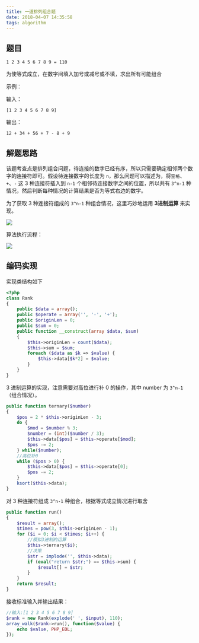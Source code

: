 ```yaml
---
title: 一道排列组合题
date: 2018-04-07 14:35:58
tags: algorithm
---
```

## 题目
`1 2 3 4 5 6 7 8 9 = 110`

为使等式成立，在数字间填入加号或减号或不填，求出所有可能组合

示例：

输入：

    [1 2 3 4 5 6 7 8 9]

输出：

    12 + 34 + 56 + 7 - 8 + 9
    
<!-- more -->
## 解题思路
该题考查点是排列组合问题，待连接的数字已经有序，所以只需要确定相邻两个数字的连接符即可。假设待连接数字的长度为 `n`，那么问题可以描述为，将`空格`、`+`、`-` 这 3 种连接符插入到 `n-1` 个相邻待连接数字之间的位置，所以共有 `3^n-1` 种情况，然后判断每种情况的计算结果是否为等式右边的数字。

为了获取 3 种连接符组成的 `3^n-1` 种组合情况，这里巧妙地运用 **3进制运算** 来实现。

![](/images/permutation-and-combination-1.png)

算法执行流程：

![](/images/permutation-and-combination-2.png)

## 编码实现
实现类结构如下
```php
<?php
class Rank
{
    public $data = array();
    public $operate = array('', '-', '+');
    public $originLen = 0;
    public $sum = 0;
    public function __construct(array $data, $sum)
    {
        $this->originLen = count($data);
        $this->sum = $sum;
        foreach ($data as $k => $value) {
            $this->data[$k*2] = $value;
        }
    }
}
```
3 进制运算的实现，注意需要对高位进行补 0 的操作，其中 number 为 `3^n-1`（组合情况）。
```php
public function ternary($number)
{
    $pos = 2 * $this->originLen - 3;
    do {
        $mod = $number % 3;
        $number = (int)($number / 3);
        $this->data[$pos] = $this->operate[$mod];
        $pos -= 2;
    } while($number);
    //高位补0
    while ($pos > 0) {
        $this->data[$pos] = $this->operate[0];
        $pos -= 2;
    }
    ksort($this->data);
}
```
对 3 种连接符组成 `3^n-1` 种组合，根据等式成立情况进行取舍
```php
public function run()
{
    $result = array();
    $times = pow(3, $this->originLen - 1);
    for ($i = 0; $i < $times; $i++) {
        //模拟3进制的运算
        $this->ternary($i);
        //决策
        $str = implode('', $this->data);
        if (eval("return $str;") == $this->sum) {
            $result[] = $str;
        }
    }
    return $result;
}
```
接收标准输入并输出结果：
```php
//输入:[1 2 3 4 5 6 7 8 9]
$rank = new Rank(explode(' ', $input), 110);
array_walk($rank->run(), function($value) {
    echo $value, PHP_EOL;
});
```
